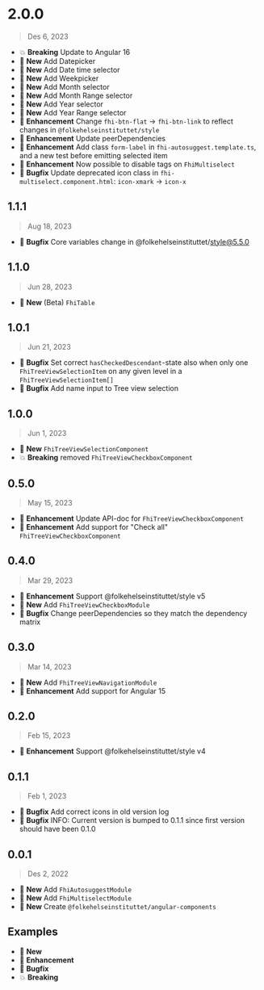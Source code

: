 # 2.0.0

> Des 6, 2023

* :boom: **Breaking** Update to Angular 16
* :gift: **New** Add Datepicker
* :gift: **New** Add Date time selector
* :gift: **New** Add Weekpicker
* :gift: **New** Add Month selector
* :gift: **New** Add Month Range selector
* :gift: **New** Add Year selector
* :gift: **New** Add Year Range selector
* :tada: **Enhancement** Change `fhi-btn-flat` -> `fhi-btn-link` to reflect changes in `@folkehelseinstituttet/style`
* :tada: **Enhancement** Update peerDependencies
* :tada: **Enhancement** Add class `form-label` in `fhi-autosuggest.template.ts`, and a new test before emitting selected item
* :tada: **Enhancement** Now possible to disable tags on `FhiMultiselect`
* :bug: **Bugfix** Update deprecated icon class in `fhi-multiselect.component.html`: `icon-xmark` -> `icon-x`

## 1.1.1

> Aug 18, 2023

* :bug: **Bugfix** Core variables change in @folkehelseinstituttet/style@5.5.0

## 1.1.0

> Jun 28, 2023

* :gift: **New** (Beta) `FhiTable`

## 1.0.1

> Jun 21, 2023

* :bug: **Bugfix** Set correct `hasCheckedDescendant`-state also when only one `FhiTreeViewSelectionItem` on any given level in a `FhiTreeViewSelectionItem[]`
* :bug: **Bugfix** Add name input to Tree view selection

## 1.0.0

> Jun 1, 2023

* :gift: **New** `FhiTreeViewSelectionComponent`
* :boom: **Breaking** removed `FhiTreeViewCheckboxComponent`

## 0.5.0

> May 15, 2023

* :tada: **Enhancement** Update API-doc for `FhiTreeViewCheckboxComponent`
* :tada: **Enhancement** Add support for "Check all" `FhiTreeViewCheckboxComponent`

## 0.4.0

> Mar 29, 2023

* :tada: **Enhancement** Support @folkehelseinstituttet/style v5
* :gift: **New** Add `FhiTreeViewCheckboxModule`
* :bug: **Bugfix** Change peerDependencies so they match the dependency matrix

## 0.3.0

> Mar 14, 2023

* :gift: **New** Add `FhiTreeViewNavigationModule`
* :tada: **Enhancement** Add support for Angular 15

## 0.2.0

> Feb 15, 2023

* :tada: **Enhancement** Support @folkehelseinstituttet/style v4

## 0.1.1

> Feb 1, 2023

* :bug: **Bugfix** Add correct icons in old version log
* :bug: **Bugfix** INFO: Current version is bumped to 0.1.1 since first version should have been 0.1.0

## 0.0.1

> Des 2, 2022

* :gift: **New** Add `FhiAutosuggestModule`
* :gift: **New** Add `FhiMultiselectModule`
* :gift: **New** Create `@folkehelseinstituttet/angular-components`

## Examples

* :gift: **New**
* :tada: **Enhancement**
* :bug: **Bugfix**
* :boom: **Breaking**

